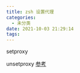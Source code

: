 ```yaml
---
title: zsh 设置代理
categories:
  - 未分类
date: 2021-10-03 21:29:14
tags:
---
```

setproxy

unsetproxy
[参考](https://blog.csdn.net/weixin_44259233/article/details/108403620)